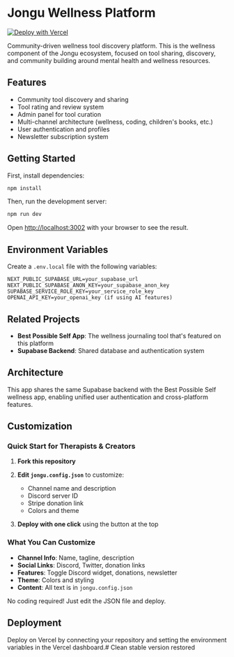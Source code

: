 # Jongu Wellness Platform

[![Deploy with Vercel](https://vercel.com/button)](https://vercel.com/new/clone?repository-url=https://github.com/PlayfulProcess/jongu-wellness&env=NEXT_PUBLIC_SUPABASE_URL,NEXT_PUBLIC_SUPABASE_ANON_KEY,SUPABASE_SERVICE_ROLE_KEY,RESEND_API_KEY,ADMIN_PASSWORD&envDescription=Required%20environment%20variables&envLink=https://github.com/PlayfulProcess/jongu-wellness%23environment-variables)

Community-driven wellness tool discovery platform. This is the wellness component of the Jongu ecosystem, focused on tool sharing, discovery, and community building around mental health and wellness resources.

## Features

- Community tool discovery and sharing
- Tool rating and review system
- Admin panel for tool curation
- Multi-channel architecture (wellness, coding, children's books, etc.)
- User authentication and profiles
- Newsletter subscription system

## Getting Started

First, install dependencies:

```bash
npm install
```

Then, run the development server:

```bash
npm run dev
```

Open [http://localhost:3002](http://localhost:3002) with your browser to see the result.

## Environment Variables

Create a `.env.local` file with the following variables:

```
NEXT_PUBLIC_SUPABASE_URL=your_supabase_url
NEXT_PUBLIC_SUPABASE_ANON_KEY=your_supabase_anon_key
SUPABASE_SERVICE_ROLE_KEY=your_service_role_key
OPENAI_API_KEY=your_openai_key (if using AI features)
```

## Related Projects

- **Best Possible Self App**: The wellness journaling tool that's featured on this platform
- **Supabase Backend**: Shared database and authentication system

## Architecture

This app shares the same Supabase backend with the Best Possible Self wellness app, enabling unified user authentication and cross-platform features.

## Customization

### Quick Start for Therapists & Creators

1. **Fork this repository** 
2. **Edit `jongu.config.json`** to customize:
   - Channel name and description
   - Discord server ID
   - Stripe donation link
   - Colors and theme

3. **Deploy with one click** using the button at the top

### What You Can Customize

- **Channel Info**: Name, tagline, description
- **Social Links**: Discord, Twitter, donation links  
- **Features**: Toggle Discord widget, donations, newsletter
- **Theme**: Colors and styling
- **Content**: All text is in `jongu.config.json`

No coding required! Just edit the JSON file and deploy.

## Deployment

Deploy on Vercel by connecting your repository and setting the environment variables in the Vercel dashboard.# Clean stable version restored
